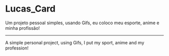 # Lucas_Card

Um projeto pessoal simples, usando Gifs, eu coloco meu esporte, anime e minha profissão!

----------------------------------------------------------------------------------------

A simple personal project, using Gifs, I put my sport, anime and my profession!
